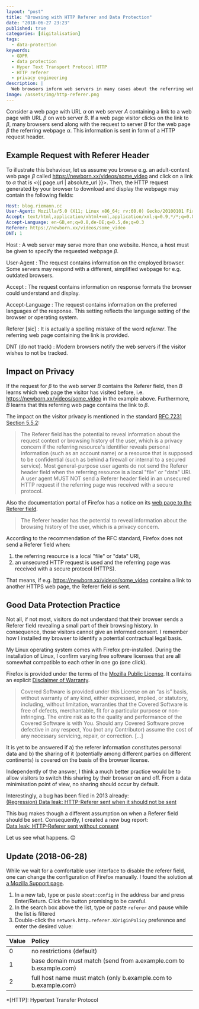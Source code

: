 ```yaml
---
layout: "post"
title: "Browsing with HTTP Referer and Data Protection"
date: "2018-06-27 23:23"
published: true
categories: [digitalisation]
tags:
  - data-protection
keywords:
  - GDPR
  - data protection
  - Hyper Text Transport Protocol HTTP
  - HTTP referer
  - privacy engineering
description: |
  Web browsers inform web servers in many cases about the referring webpage when users browse the web. I consider if this can be a good data protection practice.
image: /assets/img/http-referer.png
---
```


Consider a web page with URL *α* on web server *A* containing a link to a web page with URL *β* on web server *B*. If a web page visitor clicks on the link to *β*, many browsers send along with the request to server *B* for the web page *β* the referring webpage *α*. This information is sent in form of a HTTP request header.

<!--more-->

## Example Request with Referer Header

To illustrate this behaviour, let us assume you browse e.g. an adult-content web page *β* called https://newborn.xx/videos/some_video and click on a link to *α* that is <{{ page.url | absolute_url }}>. Then, the HTTP request generated by your browser to download and display the webpage may contain the following fields:

```yaml
Host: blog.riemann.cc
User-Agent: Mozilla/5.0 (X11; Linux x86_64; rv:60.0) Gecko/20100101 Firefox/60.0
Accept: text/html,application/xhtml+xml,application/xml;q=0.9,*/*;q=0.8
Accept-Language: en-GB,en;q=0.8,de-DE;q=0.5,de;q=0.3
Referer: https://newborn.xx/videos/some_video
DNT: 1
```

Host
:   A web server may serve more than one website. Hence, a host must be given to specify the requested webpage *β*.

User-Agent
:   The request contains information on the employed browser. Some servers may respond with a different, simplified webpage for e.g. outdated browsers.

Accept
:   The request contains information on response formats the browser could understand and display.

Accept-Language
:   The request contains information on the preferred languages of the response. This setting reflects the language setting of the browser or operating system.

Referer [sic]
:   It is actually a spelling mistake of the word *referrer*. The referring web page containing the link is provided.

DNT (do not track)
:   Modern browsers notify the web servers if the visitor wishes to not be tracked.

## Impact on Privacy

If the request for *β* to the web server *B* contains the Referer field, then *B* learns which web page the visitor has visited before, i.e. https://newborn.xx/videos/some_video in the example above. Furthermore, *B* learns that this referring web page contains the link to *β*.

The impact on the visitor privacy is mentioned in the standard [RFC 7231 Section 5.5.2](https://tools.ietf.org/html/rfc7231#section-5.5.2):

> The Referer field has the potential to reveal information about the request context or browsing history of the user, which is a privacy concern if the referring resource's identifier reveals personal information (such as an account name) or a resource that is supposed to be confidential (such as behind a firewall or internal to a secured service).  Most general-purpose user agents do not send the Referer header field when the referring resource is a local "file" or "data" URI.  A user agent MUST NOT send a Referer header field in an unsecured HTTP request if the referring page was received with a secure protocol.

Also the documentation portal of Firefox has a notice on its [web page to the Referer field](https://developer.mozilla.org/en-US/docs/Web/HTTP/Headers/Referer).

> The Referer header has the potential to reveal information about the browsing history of the user, which is a privacy concern.

According to the recommendation of the RFC standard, Firefox does not send a Referer field when:

1. the referring resource is a local "file" or "data" URI,
2. an unsecured HTTP request is used and the referring page was received with a secure protocol (HTTPS).

That means, if e.g. https://newborn.xx/videos/some_video contains a link to another HTTPS web page, the Referer field *is* sent.

## Good Data Protection Practice

Not all, if not most, visitors do not understand that their browser sends a Referer field revealing a small part of their browsing history. In consequence, those visitors cannot give an informed consent. I remember how I installed my browser to identify a potential contractual legal basis.

My Linux operating system comes with Firefox pre-installed. During the installation of Linux, I confirm varying free software licenses that are all somewhat compatible to each other in one go (one click).

Firefox is provided under the terms of the [Mozilla Public License](https://www.mozilla.org/en-US/MPL/2.0/). It contains an explicit [Disclaimer of Warranty](https://www.mozilla.org/en-US/MPL/2.0/#disclaimer-of-warranty).

> Covered Software is provided under this License on an “as is” basis, without warranty of any kind, either expressed, implied, or statutory, including, without limitation, warranties that the Covered Software is free of defects, merchantable, fit for a particular purpose or non-infringing. The entire risk as to the quality and performance of the Covered Software is with You. Should any Covered Software prove defective in any respect, You (not any Contributor) assume the cost of any necessary servicing, repair, or correction. […]

It is yet to be answered if a) the referer information constitutes personal data and b) the sharing of it (potentially among different parties on different continents) is covered on the basis of the browser license.

Independently of the answer, I think a much better practice would be to allow visitors to switch this sharing by their browser on and off. From a data minimisation point of view, no sharing should occur by default.

Interestingly, a bug has been filed in 2013 already:  
[(Regression) Data leak: HTTP-Referer sent when it should not be sent](https://bugzilla.mozilla.org/show_bug.cgi?id=843477)

This bug makes though a different assumption on when a Referer field should be sent. Consequently, I created a new bug report:   
[Data leak: HTTP-Referer sent without consent](https://bugzilla.mozilla.org/show_bug.cgi?id=1471755)

Let us see what happens. :blush:

## Update (2018-06-28)

While we wait for a comfortable user interface to disable the referer field, one can change the configuration of Firefox manually. I found the solution at [a Mozilla Support page](https://support.mozilla.org/en-US/questions/1130505#answer-895983).

1. In a new tab, type or paste `about:config` in the address bar and press Enter/Return. Click the button promising to be careful.
2. In the search box above the list, type or paste `referer` and pause while the list is filtered
3. Double-click the `network.http.referer.XOriginPolicy` preference and enter the desired value:

| Value | Policy                                                            |
| :---- | :---------------------------------------------------------------- |
| 0     | no restrictions (default)                                         |
| 1     | base domain must match (send from a.example.com to b.example.com) |
| 2     | full host name must match (only b.example.com to b.example.com)   |

*[HTTP]: Hypertext Transfer Protocol
